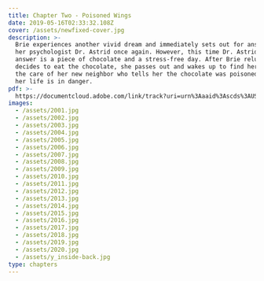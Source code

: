 ```yaml
---
title: Chapter Two - Poisoned Wings
date: 2019-05-16T02:33:32.108Z
cover: /assets/newfixed-cover.jpg
description: >-
  Brie experiences another vivid dream and immediately sets out for answers from
  her psychologist Dr. Astrid once again. However, this time Dr. Astrid's only
  answer is a piece of chocolate and a stress-free day. After Brie reluctantly
  decides to eat the chocolate, she passes out and wakes up to find herself in
  the care of her new neighbor who tells her the chocolate was poisoned and now
  her life is in danger.
pdf: >-
  https://documentcloud.adobe.com/link/track?uri=urn%3Aaaid%3Ascds%3AUS%3A5e8bbce4-47eb-4032-9971-7bbd8a245d69&fbclid=IwAR0F9B4THM6OlVN-ty2hcVwkcBltv_bDJTyl3jqhb20gQYfBOhsdWXTMbFw
images:
  - /assets/2001.jpg
  - /assets/2002.jpg
  - /assets/2003.jpg
  - /assets/2004.jpg
  - /assets/2005.jpg
  - /assets/2006.jpg
  - /assets/2007.jpg
  - /assets/2008.jpg
  - /assets/2009.jpg
  - /assets/2010.jpg
  - /assets/2011.jpg
  - /assets/2012.jpg
  - /assets/2013.jpg
  - /assets/2014.jpg
  - /assets/2015.jpg
  - /assets/2016.jpg
  - /assets/2017.jpg
  - /assets/2018.jpg
  - /assets/2019.jpg
  - /assets/2020.jpg
  - /assets/y_inside-back.jpg
type: chapters
---
```


